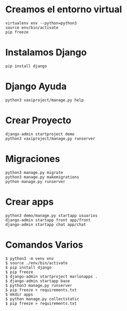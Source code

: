 # Creamos el entorno virtual
```
virtualenv env --python=python3
source env/bin/activate
pip freeze
```
# Instalamos Django
```
pip install django
```

# Django Ayuda
```
python3 vaxiproject/manage.py help
```

# Crear Proyecto
```
django-admin startproject demo
python3 vaxiproject/manage.py runserver
```

# Migraciones
```
python3 manage.py migrate
python3 manage.py makemigrations
python manage.py runserver
```

# Crear apps
```
python3 demo/manage.py startapp usuarios
django-admin startapp front app/front
django-admin startapp chat app/chat
```

# Comandos Varios
```
$ python3 -m venv env
$ source ./env/bin/activate
$ pip install django
$ pip freeze
$ django-admin startproject marlonapps .
$ django-admin startapp base
$ python3 manage.py runserver
$ pip freeze > requirements.txt
$ mkdir apps
$ python manage.py collectstatic
$ pip freeze > requirements.txt
```

